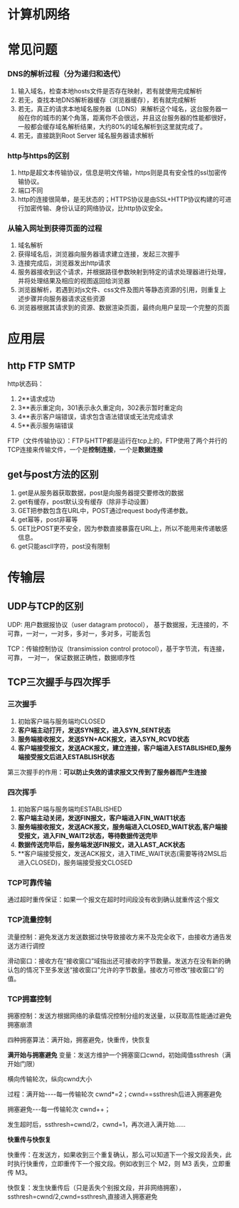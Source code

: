 # 计算机网络
# 常见问题
### DNS的解析过程（分为递归和迭代）
1. 输入域名，检查本地hosts文件是否存在映射，若有就使用完成解析
2. 若无，查找本地DNS解析器缓存（浏览器缓存），若有就完成解析
3. 若无，真正的请求本地域名服务器（LDNS）来解析这个域名，这台服务器一般在你的城市的某个角落，距离你不会很远，并且这台服务器的性能都很好，一般都会缓存域名解析结果，大约80%的域名解析到这里就完成了。
4. 若无，直接跳到Root Server 域名服务器请求解析
### http与https的区别
1. http是超文本传输协议，信息是明文传输，https则是具有安全性的ssl加密传输协议。
2. 端口不同
3. http的连接很简单，是无状态的；HTTPS协议是由SSL+HTTP协议构建的可进行加密传输、身份认证的网络协议，比http协议安全。
### 从输入网址到获得页面的过程
1. 域名解析
2. 获得域名后，浏览器向服务器请求建立连接，发起三次握手
3. 连接完成后，浏览器发出http请求
4. 服务器接收到这个请求，并根据路径参数映射到特定的请求处理器进行处理，并将处理结果及相应的视图返回给浏览器
5. 浏览器解析，若遇到对js文件、css文件及图片等静态资源的引用，则重复上述步骤并向服务器请求这些资源
6. 浏览器根据其请求到的资源、数据渲染页面，最终向用户呈现一个完整的页面

# 应用层
## http FTP SMTP

http状态码：
1. 2**请求成功
2. 3**表示重定向，301表示永久重定向，302表示暂时重定向
3. 4**表示客户端错误，请求包含语法错误或无法完成请求
4. 5**表示服务端错误


FTP（文件传输协议）：FTP与HTTP都是运行在tcp上的，FTP使用了两个并行的TCP连接来传输文件，一个是**控制连接**，一个是**数据连接**

## get与post方法的区别
1. get是从服务器获取数据，post是向服务器提交要修改的数据
2. get有缓存，post默认没有缓存（除非手动设置）
3. GET把参数包含在URL中，POST通过request body传递参数。
4. get幂等，post非幂等
5. GET比POST更不安全，因为参数直接暴露在URL上，所以不能用来传递敏感信息。
6. get只能ascll字符，post没有限制


# 传输层
## UDP与TCP的区别
UDP: 用户数据报协议（user datagram protocol），      基于数据报，无连接的，不可靠，一对一，一对多，多对一，多对多，可能丢包

TCP：传输控制协议（transimission control protocol），基于字节流，有连接，  可靠，  一对一，                     保证数据正确性，数据顺序性
## TCP三次握手与四次挥手

### 三次握手
1. 初始客户端与服务端均CLOSED
2. **客户端主动打开，发送SYN报文，进入SYN_SENT状态**
3. **服务端接收报文，发送SYN+ACK报文，进入SYN_RCVD状态**
4. **客户端接受报文，发送ACK报文，建立连接，客户端进入ESTABLISHED,服务端接受报文后进入ESTABLISH状态**

第三次握手的作用：**可以防止失效的请求报文又传到了服务器而产生连接**

### 四次挥手
1. 初始客户端与服务端均ESTABLISHED
2. **客户端主动关闭，发送FIN报文，客户端进入FIN_WAIT1状态**
3. **服务端接收报文，发送ACK报文，服务端进入CLOSED_WAIT状态,客户端接受报文，进入FIN_WAIT2状态，等待数据传送完毕**
4. **数据传送完毕后，服务端发送FIN报文，进入LAST_ACK状态**
5. **客户端接受报文，发送ACK报文，进入TIME_WAIT状态(需要等待2MSL后进入CLOSED)，服务端接受报文CLOSED

### TCP可靠传输
通过超时重传保证：如果一个报文在超时时间段没有收到确认就重传这个报文
### TCP流量控制
流量控制：避免发送方发送数据过快导致接收方来不及完全收下，由接收方通告发送方进行调控

滑动窗口：接收方在“接收窗口”域指出还可接收的字节数量。发送方在没有新的确认包的情况下至多发送“接收窗口”允许的字节数量。接收方可修改“接收窗口”的值。
### TCP拥塞控制
拥塞控制：发送方根据网络的承载情况控制分组的发送量，以获取高性能通过避免拥塞崩溃

四种拥塞算法：满开始，拥塞避免，快重传，快恢复

**满开始与拥塞避免**
变量：发送方维护一个拥塞窗口cwnd，初始阈值ssthresh（满开始门限）

横向传输轮次，纵向cwnd大小

过程：满开始----每一传输轮次 cwnd*=2；cwnd==ssthresh后进入拥塞避免

拥塞避免---每一传输轮次 cwnd++；
 
发生超时后，ssthresh=cwnd/2，cwnd=1，再次进入满开始......

**快重传与快恢复**

快重传：在发送方，如果收到三个重复确认，那么可以知道下一个报文段丢失，此时执行快重传，立即重传下一个报文段。例如收到三个 M2，则 M3 丢失，立即重传 M3。

快恢复：发生快重传后（只是丢失个别报文段，并非网络拥塞），ssthresh=cwnd/2,cwnd=ssthresh,直接进入拥塞避免



